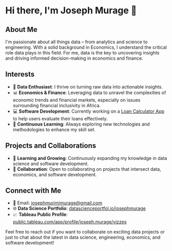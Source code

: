 # Hi there, I'm Joseph Murage 👋

## About Me
I'm passionate about all things data – from analytics and science to engineering. With a solid background in Economics, I understand the critical role data plays in this field. For me, data is the key to uncovering insights and driving informed decision-making in economics and finance.

## Interests
- 🌟 **Data Enthusiast**: I thrive on turning raw data into actionable insights.
- 📊 **Economics & Finance**: Leveraging data to unravel the complexities of economic trends and financial markets, especially on issues surrounding financial inclusivity in Africa.
- 💻 **Software Development**: Currently working on a [Loan Calculator App](https://github.com/JosephMurage/loan-calculator) to help users evaluate their loans effectively.
- 🚀 **Continuous Learning**: Always exploring new technologies and methodologies to enhance my skill set.

## Projects and Collaborations
- 🌱 **Learning and Growing**: Continuously expanding my knowledge in data science and software development.
- 🤝 **Collaboration**: Open to collaborating on projects that intersect data, economics, and software development.

## Connect with Me
- 📧 Email: [josephmurimimurage@gmail.com](mailto:josephmurimimurage@gmail.com)
- 🌐 **Data Science Portfolio**: [datascienceportfol.io/josephmurage](https://www.datascienceportfol.io/josephmurage)
- 📈 **Tableau Public Profile**: [public.tableau.com/app/profile/joseph.murage/vizzes](https://public.tableau.com/app/profile/joseph.murage/vizzes)

Feel free to reach out if you want to collaborate on exciting data projects or just to chat about the latest in data science, engineering, economics, and software development!

<!---
JosephMurage/JosephMurage is a ✨ special ✨ repository because its `README.md` (this file) appears on your GitHub profile.
You can click the Preview link to take a look at your changes.
--->
